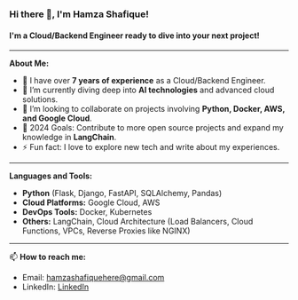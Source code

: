 ### Hi there 👋, I'm Hamza Shafique!

#### I'm a Cloud/Backend Engineer ready to dive into your next project!

---

**About Me:**

- 🔭 I have over **7 years of experience** as a Cloud/Backend Engineer.
- 🌱 I’m currently diving deep into **AI technologies** and advanced cloud solutions.
- 👯 I’m looking to collaborate on projects involving **Python, Docker, AWS, and Google Cloud**.
- 🥅 2024 Goals: Contribute to more open source projects and expand my knowledge in **LangChain**.
- ⚡ Fun fact: I love to explore new tech and write about my experiences.

---

**Languages and Tools:**

- **Python** (Flask, Django, FastAPI, SQLAlchemy, Pandas)
- **Cloud Platforms:** Google Cloud, AWS
- **DevOps Tools:** Docker, Kubernetes
- **Others:** LangChain, Cloud Architecture (Load Balancers, Cloud Functions, VPCs, Reverse Proxies like NGINX)

---

📫 **How to reach me:**
- Email: [hamzashafiquehere@gmail.com](mailto:hamzashafiquehere@gmail.com)
- LinkedIn: [LinkedIn](https://www.linkedin.com/in/hamzashafique56/)
